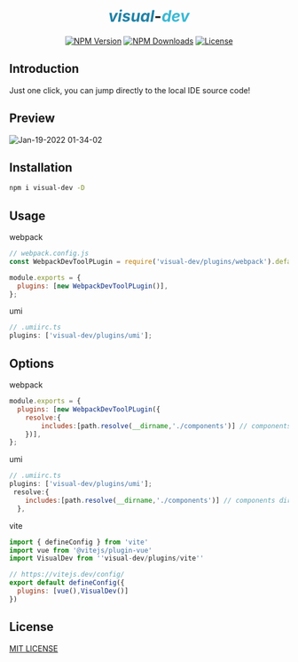 <h1 align="center"><i style="color:#2082a6">visual</i>-<i style="color:#3ab9d4">dev</i> </h1>

<p align="center">
  <a href="https://www.npmjs.com/package/visual-dev" target="_blank" rel="noopener noreferrer"><img src="https://badgen.net/npm/v/visual-dev" alt="NPM Version" /></a>
  <a href="https://www.npmjs.com/package/visual-dev" target="_blank" rel="noopener noreferrer"><img src="https://badgen.net/npm/dt/visual-dev" alt="NPM Downloads" /></a>
  <!-- <a href="https://nodejs.org/" target="_blank" rel="noopener noreferrer"><img src="https://badgen.net/npm/node/visual-dev" alt="Node.js" /></a> -->
  <a href="https://github.com/wen-haoming/visual-dev/blob/master/LICENSE" target="_blank" rel="noopener noreferrer"><img src="https://badgen.net/github/license/wen-haoming/visual-dev" alt="License" /></a>
</p>

## Introduction

Just one click, you can jump directly to the local IDE source code!

## Preview
![Jan-19-2022 01-34-02](https://user-images.githubusercontent.com/42735363/149988859-8577c98f-74ef-4a36-81a1-682d0e405253.gif)

## Installation

```bash
npm i visual-dev -D
```

## Usage

webpack

```js
// webpack.config.js
const WebpackDevToolPLugin = require('visual-dev/plugins/webpack').default;

module.exports = {
  plugins: [new WebpackDevToolPLugin()],
};
```

umi

```js
// .umiirc.ts
plugins: ['visual-dev/plugins/umi'];
```

## Options

webpack

```js
module.exports = {
  plugins: [new WebpackDevToolPLugin({
    resolve:{
        includes:[path.resolve(__dirname,'./components')] // components dir
    })],
};
```

umi

```js
// .umiirc.ts
plugins: ['visual-dev/plugins/umi'];
 resolve:{
    includes:[path.resolve(__dirname,'./components')] // components dir
  },
```

vite

```js
import { defineConfig } from 'vite'
import vue from '@vitejs/plugin-vue'
import VisualDev from ''visual-dev/plugins/vite''

// https://vitejs.dev/config/
export default defineConfig({
  plugins: [vue(),VisualDev()]
})
```

## License

[MIT LICENSE](./LICENSE)
